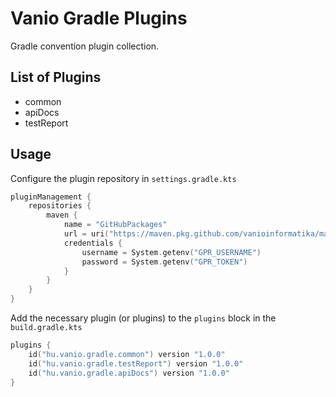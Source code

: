 # Vanio Gradle Plugins
Gradle convention plugin collection.

## List of Plugins
* common
* apiDocs
* testReport

## Usage
Configure the plugin repository in ```settings.gradle.kts```
```kotlin
pluginManagement {
    repositories {
        maven {
            name = "GitHubPackages"
            url = uri("https://maven.pkg.github.com/vanioinformatika/maven-releases")
            credentials {
                username = System.getenv("GPR_USERNAME")
                password = System.getenv("GPR_TOKEN")
            }
        }
    }
}
```
Add the necessary plugin (or plugins) to the ```plugins``` block in the ```build.gradle.kts```
```kotlin
plugins {
    id("hu.vanio.gradle.common") version "1.0.0"
    id("hu.vanio.gradle.testReport") version "1.0.0"
    id("hu.vanio.gradle.apiDocs") version "1.0.0"
}

```